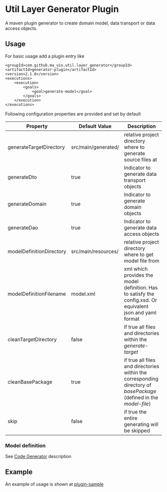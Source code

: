 # Util Layer Generator Plugin

A maven plugin generator to create domain model, data transport or data access objects.

## Usage

For basic usage add a plugin entry like

```
<groupId>com.github.ma_vin.util.layer_generator</groupId>
<artifactId>generator-plugin</artifactId>
<version>2.1.0</version>
<executions>
    <execution>
        <goals>
            <goal>generate-model</goal>
        </goals>
    </execution>
</executions>
````

Following configuration properties are provided and set by default

| Property                 | Default Value       | Description                                                                                                         |
|--------------------------|---------------------|---------------------------------------------------------------------------------------------------------------------|
| generateTargetDirectory  | src/main/generated/ | relative project directory where to generate source files at                                                        |
| generateDto              | true                | Indicator to generate data transport objects                                                                        |
| generateDomain           | true                | Indicator to generate domain objects                                                                                |
| generateDao              | true                | Indicator to generate data access objects                                                                           |
| modelDefinitionDirectory | src/main/resources/ | relative project directory where to get model file from                                                             |
| modelDefinitionFilename  | model.xml           | xml which provides the model definition. Has to satisfy the config.xsd. Or equivalent json and yaml format          |
| cleanTargetDirectory     | false               | if true all files and directories within the *generate-target*                                                      |
| cleanBasePackage         | true                | if true all files and directories within the corresponding directory of *basePackage* (defined in the *model-file*) |
| skip                     | false               | if true the entire generating will be skipped                                                                       |


### Model definition

See [Code Generator](../base-layer-generator/README.md) description

## Example

An example of usage is shown at [plugin-sample](../sample/plugin-sample)